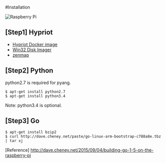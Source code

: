 #Installation

![Raspberry Pi](https://raw.github.com/araobp/neutron-lan/master/misc/rpi.png)

## [Step1] Hypriot
- [Hypriot Docker image](http://blog.hypriot.com/downloads/)
- [Win32 Disk Imager](http://sourceforge.net/projects/win32diskimager/)
- [zenmap](https://nmap.org/)

## [Step2] Python
python2.7 is required for pyang.
```
$ apt-get install python2.7
$ apt-get install python3.4
```
Note: python3.4 is optional.

## [Step3] Go
```
$ apt-get install bzip2
$ curl http://dave.cheney.net/paste/go-linux-arm-bootstrap-c788a8e.tbz | tar xj
```
[Reference] http://dave.cheney.net/2015/09/04/building-go-1-5-on-the-raspberry-pi
